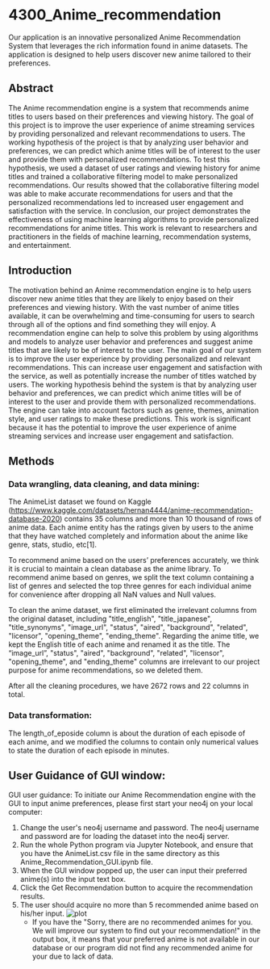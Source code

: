 # 4300_Anime_recommendation
Our application is an innovative personalized Anime Recommendation System that leverages the rich information found in anime datasets. The application is designed to help users discover new anime tailored to their preferences.


## Abstract

The Anime recommendation engine is a system that recommends anime titles to users based on their preferences and viewing history. The goal of this project is to improve the user experience of anime streaming services by providing personalized and relevant recommendations to users. The working hypothesis of the project is that by analyzing user behavior and preferences, we can predict which anime titles will be of interest to the user and provide them with personalized recommendations. To test this hypothesis, we used a dataset of user ratings and viewing history for anime titles and trained a collaborative filtering model to make personalized recommendations. Our results showed that the collaborative filtering model was able to make accurate recommendations for users and that the personalized recommendations led to increased user engagement and satisfaction with the service. In conclusion, our project demonstrates the effectiveness of using machine learning algorithms to provide personalized recommendations for anime titles. This work is relevant to researchers and practitioners in the fields of machine learning, recommendation systems, and entertainment.
 
## Introduction 

The motivation behind an Anime recommendation engine is to help users discover new anime titles that they are likely to enjoy based on their preferences and viewing history. With the vast number of anime titles available, it can be overwhelming and time-consuming for users to search through all of the options and find something they will enjoy. A recommendation engine can help to solve this problem by using algorithms and models to analyze user behavior and preferences and suggest anime titles that are likely to be of interest to the user. The main goal of our system is to improve the user experience by providing personalized and relevant recommendations. This can increase user engagement and satisfaction with the service, as well as potentially increase the number of titles watched by users. The working hypothesis behind the system is that by analyzing user behavior and preferences, we can predict which anime titles will be of interest to the user and provide them with personalized recommendations. The engine can take into account factors such as genre, themes, animation style, and user ratings to make these predictions. This work is significant because it has the potential to improve the user experience of anime streaming services and increase user engagement and satisfaction. 

## Methods

### Data wrangling, data cleaning, and data mining: 

The AnimeList dataset we found on Kaggle (https://www.kaggle.com/datasets/hernan4444/anime-recommendation-database-2020) contains 35 columns and more than 10 thousand of rows of anime data. Each anime entity has the ratings given by users to the anime that they have watched completely and information about the anime like genre, stats, studio, etc[1].

To recommend anime based on the users’ preferences accurately, we think it is crucial to maintain a clean database as the anime library.  To recommend anime based on genres, we split the text column containing a list of genres and selected the top three genres for each individual anime for convenience after dropping all NaN values and Null values. 

To clean the anime dataset, we first eliminated the irrelevant columns from the original dataset, including "title_english", "title_japanese", "title_synonyms", "image_url", "status", "aired", "background", "related", "licensor", "opening_theme", "ending_theme". Regarding the anime title, we kept the English title of each anime and renamed it as the title. The “image_url”, "status", "aired", "background", "related", "licensor", "opening_theme", and "ending_theme" columns are irrelevant to our project purpose for anime recommendations, so we deleted them. 

After all the cleaning procedures, we have 2672 rows and 22 columns in total. 

###  Data transformation: 

The length_of_eposide column is about the duration of each episode of each anime, and we modified the columns to contain only numerical values to state the duration of each episode in minutes. 

## User Guidance of GUI window: 
GUI user guidance:
To initiate our Anime Recommendation engine with the GUI to input anime preferences, please first start your neo4j on your local computer:
1. Change the user's neo4j username and password. The neo4j username and password are for loading the dataset into the neo4j server. 
2.  Run the whole Python program via Jupyter Notebook, and ensure that you have the AnimeList.csv file in the same directory as this Anime_Recommendation_GUI.ipynb file. 
3. When the GUI window popped up, the user can input their preferred anime(s) into the input text box.
4. Click the Get Recommendation button to acquire the recommendation results.
5. The user should acquire no more than 5 recommended anime based on his/her input.
    ![plot](./4300_Anime_recommendation/anime_recom_output.png)
    - If you have the "Sorry, there are no recommended animes for you. We will improve our system to find out your recommendation!" in the output box, it means that your preferred anime is not available in our database or our program did not find any recommended anime for your due to lack of data. 

